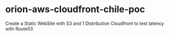 # orion-aws-cloudfront-chile-poc
Create a Static WebSite with S3 and 1 Distribution Cloudfront to test latency with Route53 
